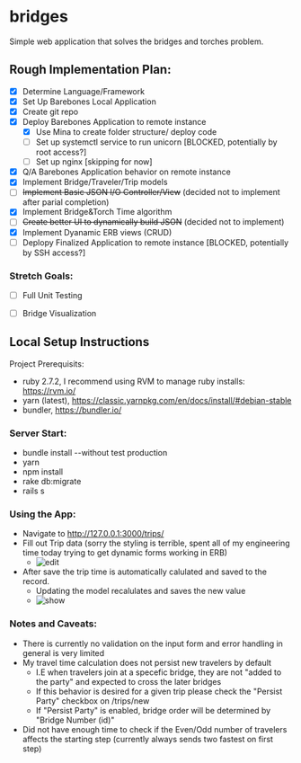 # bridges
Simple web application that solves the bridges and torches problem.

## Rough Implementation Plan: ##
- [x] Determine Language/Framework
- [x] Set Up Barebones Local Application
- [x] Create git repo
- [x] Deploy Barebones Application to remote instance 
  - [x] Use Mina to create folder structure/ deploy code
  - [ ] Set up systemctl service to run unicorn [BLOCKED, potentially by root access?]
  - [ ] Set up nginx [skipping for now]
- [x] Q/A Barebones Application behavior on remote instance
- [x] Implement Bridge/Traveler/Trip models
- [ ] ~~Implement Basic JSON I/O Controller/View~~ (decided not to implement after parial completion)
- [x] Implement Bridge&Torch Time algorithm
- [ ] ~~Create better UI to dynamically build JSON~~ (decided not to implement)
- [x] Implement Dyanamic ERB views (CRUD)
- [ ] Deplopy Finalized Application to remote instance  [BLOCKED, potentially by SSH access?]

### Stretch Goals: ###
- [ ] Full Unit Testing
- [ ] Bridge Visualization


## Local Setup Instructions ##

Project Prerequisits:
- ruby 2.7.2, I recommend using RVM to manage ruby installs: https://rvm.io/
- yarn (latest), https://classic.yarnpkg.com/en/docs/install/#debian-stable
- bundler, https://bundler.io/


### Server Start: ###
- bundle install --without test production
- yarn
- npm install
- rake db:migrate
- rails s

### Using the App: ###
- Navigate to http://127.0.0.1:3000/trips/
- Fill out Trip data (sorry the styling is terrible, spent all of my engineering time today trying to get dynamic forms working in ERB)
  - ![edit](https://i.ibb.co/F0Vkwdq/trip-from-prompt.png)
- After save the trip time is automatically calulated and saved to the record. 
  - Updating the model recalulates and saves the new value
  - ![show](https://i.ibb.co/fXgDGN4/prompt-trip-built.png)

### Notes and Caveats: ##
- There is currently no validation on the input form and error handling in general is very limited
- My travel time calculation does not persist new travelers by default
  - I.E when travelers join at a specefic bridge, they are not "added to the party" and expected to cross the later bridges
  - If this behavior is desired for a given trip please check the "Persist Party" checkbox on /trips/new
  - If "Persist Party" is enabled, bridge order will be determined by "Bridge Number (id)"
- Did not have enough time to check if the Even/Odd number of travelers affects the starting step (currently always sends two fastest on first step)
    
